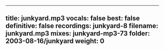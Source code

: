 
---
title: junkyard.mp3
vocals: false
best: false
definitive: false
recordings: junkyard-8
filename: junkyard.mp3
mixes: junkyard-mp3-73
folder: 2003-08-16/junkyard
weight: 0
---
